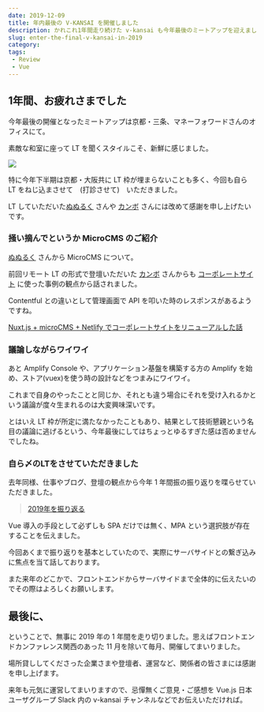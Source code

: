 ```yaml
---
date: 2019-12-09
title: 年内最後の V-KANSAI を開催しました
description: かれこれ1年間走り続けた v-kansai も今年最後のミートアップを迎えました！
slug: enter-the-final-v-kansai-in-2019
category: 
tags: 
 - Review
 - Vue
---
```


## 1年間、お疲れさまでした

今年最後の開催となったミートアップは京都・三条、マネーフォワードさんのオフィスにて。

素敵な和室に座って LT を聞くスタイルこそ、新鮮に感じました。

![](https://i.imgur.com/nwYK7Xf.jpg)

特に今年下半期は京都・大阪共に LT 枠が埋まらないことも多く、今回も自ら LT をねじ込まさせて　(打診させて)　いただきました。

LT していただいた[ぬぬるく](https://twitter.com/nunulk) さんや [カンボ](https://twitter.com/kanbo0605) さんには改めて感謝を申し上げたいです。

### 掻い摘んでというか MicroCMS のご紹介

[ぬぬるく](https://twitter.com/nunulk) さんから MicroCMS について。

前回リモート LT の形式で登壇いただいた [カンボ](https://twitter.com/kanbo0605) さんからも [コーポレートサイト](https://re-build.company/) に使った事例の観点から話されました。

Contentful との違いとして管理画面で API を叩いた時のレスポンスがあるようですね。

<a class="link-preview" href="https://speakerdeck.com/bumptakayuki/nuxt-dot-js-plus-microcms-plus-netlifytekohoretosaitoworiniyuarusitahua">Nuxt.js + microCMS + Netlify でコーポレートサイトをリニューアルした話</a>

### 議論しながらワイワイ

あと Amplify Console や、アプリケーション基盤を構築する方の Amplify を始め、ストア(vuex)を使う時の設計などをつまみにワイワイ。

これまで自身のやったことと同じか、それとも違う場合にそれを受け入れるかという議論が度々生まれるのは大変興味深いです。

とはいえ LT 枠が所定に満たなかったこともあり、結果として技術懇親という名目の議論に逃げるという、今年最後にしてはちょっとゆるすぎた感は否めませんでしたね。

### 自ら〆のLTをさせていただきました

去年同様、仕事やブログ、登壇の観点から今年 1 年間振の振り返りを喋らせていただきました。

> [2019年を振り返る](https://webneko.dev/posts/feedback-2019)

Vue 導入の手段として必ずしも SPA だけでは無く、MPA という選択肢が存在することを伝えました。

今回あくまで振り返りを基本としていたので、実際にサーバサイドとの繋ぎ込みに焦点を当て話しております。

また来年のどこかで、フロントエンドからサーバサイドまで全体的に伝えたいのでその際はよろしくお願いします。

## 最後に、

ということで、無事に 2019 年の 1 年間を走り切りました。思えばフロントエンドカンファレンス関西のあった 11 月を除いて毎月、開催してまいりました。

場所貸ししてくださった企業さまや登壇者、運営など、関係者の皆さまには感謝を申し上げます。

来年も元気に運営してまいりますので、忌憚無くご意見・ご感想を Vue.js 日本ユーザグループ Slack 内の v-kansai チャンネルなどでお伝えいただければ。
